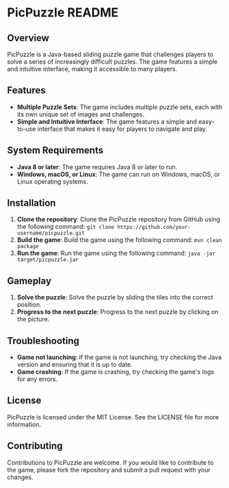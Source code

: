 **PicPuzzle README**
=====================

**Overview**
------------

PicPuzzle is a Java-based sliding puzzle game that challenges players to solve a series of increasingly difficult puzzles. The game features a simple and intuitive interface, making it accessible to many players.

**Features**
------------

* **Multiple Puzzle Sets**: The game includes multiple puzzle sets, each with its own unique set of images and challenges.
* **Simple and Intuitive Interface**: The game features a simple and easy-to-use interface that makes it easy for players to navigate and play.

**System Requirements**
----------------------

* **Java 8 or later**: The game requires Java 8 or later to run.
* **Windows, macOS, or Linux**: The game can run on Windows, macOS, or Linux operating systems.

**Installation**
--------------

1. **Clone the repository**: Clone the PicPuzzle repository from GitHub using the following command: `git clone https://github.com/your-username/picpuzzle.git`
2. **Build the game**: Build the game using the following command: `mvn clean package`
3. **Run the game**: Run the game using the following command: `java -jar target/picpuzzle.jar`

**Gameplay**
------------

1. **Solve the puzzle**: Solve the puzzle by sliding the tiles into the correct position.
2. **Progress to the next puzzle**: Progress to the next puzzle by clicking on the picture.

**Troubleshooting**
------------------

* **Game not launching**: If the game is not launching, try checking the Java version and ensuring that it is up to date.
* **Game crashing**: If the game is crashing, try checking the game's logs for any errors.

**License**
----------

PicPuzzle is licensed under the MIT License. See the LICENSE file for more information.

**Contributing**
--------------

Contributions to PicPuzzle are welcome. If you would like to contribute to the game, please fork the repository and submit a pull request with your changes.

